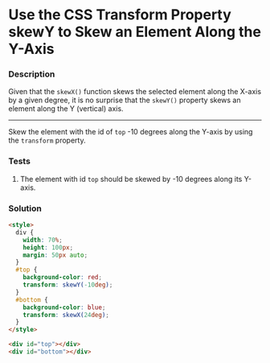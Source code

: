 # Use the CSS Transform Property skewY to Skew an Element Along the Y-Axis

### Description

Given that the `skewX()` function skews the selected element along the X-axis by a given degree, it is no surprise that the `skewY()` property skews an element along the Y (vertical) axis.

---

Skew the element with the id of `top` -10 degrees along the Y-axis by using the `transform` property.

### Tests

1. The element with id `top` should be skewed by -10 degrees along its Y-axis.

### Solution

```html
<style>
  div {
    width: 70%;
    height: 100px;
    margin: 50px auto;
  }
  #top {
    background-color: red;
    transform: skewY(-10deg);
  }
  #bottom {
    background-color: blue;
    transform: skewX(24deg);
  }
</style>

<div id="top"></div>
<div id="bottom"></div>
```